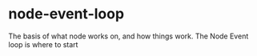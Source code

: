 # node-event-loop
The basis of what node works on, and how things work. The Node Event loop is where to start
